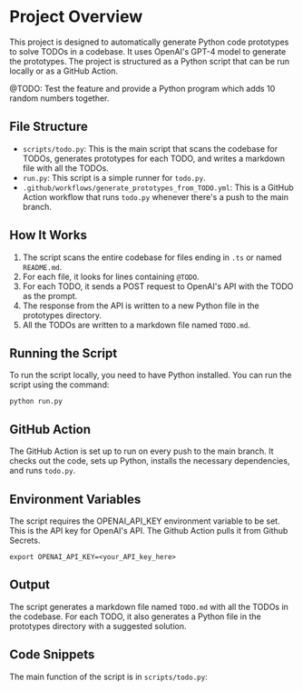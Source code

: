 # Project Overview

This project is designed to automatically generate Python code prototypes to solve TODOs in a codebase. It uses OpenAI's GPT-4 model to generate the prototypes. The project is structured as a Python script that can be run locally or as a GitHub Action.

@TODO: Test the feature and provide a Python program which adds 10 random numbers together.

## File Structure

- `scripts/todo.py`: This is the main script that scans the codebase for TODOs, generates prototypes for each TODO, and writes a markdown file with all the TODOs.
- `run.py`: This script is a simple runner for `todo.py`.
- `.github/workflows/generate_prototypes_from_TODO.yml`: This is a GitHub Action workflow that runs `todo.py` whenever there's a push to the main branch.

## How It Works

1. The script scans the entire codebase for files ending in `.ts` or named `README.md`.
2. For each file, it looks for lines containing `@TODO`.
3. For each TODO, it sends a POST request to OpenAI's API with the TODO as the prompt.
4. The response from the API is written to a new Python file in the prototypes directory.
5. All the TODOs are written to a markdown file named `TODO.md`.

## Running the Script

To run the script locally, you need to have Python installed. You can run the script using the command:

`python run.py`


## GitHub Action

The GitHub Action is set up to run on every push to the main branch. It checks out the code, sets up Python, installs the necessary dependencies, and runs `todo.py`.

## Environment Variables

The script requires the OPENAI_API_KEY environment variable to be set. This is the API key for OpenAI's API. The Github Action pulls it from Github Secrets.

`export OPENAI_API_KEY=<your_API_key_here>`

## Output

The script generates a markdown file named `TODO.md` with all the TODOs in the codebase. For each TODO, it also generates a Python file in the prototypes directory with a suggested solution.

## Code Snippets

The main function of the script is in `scripts/todo.py`:
